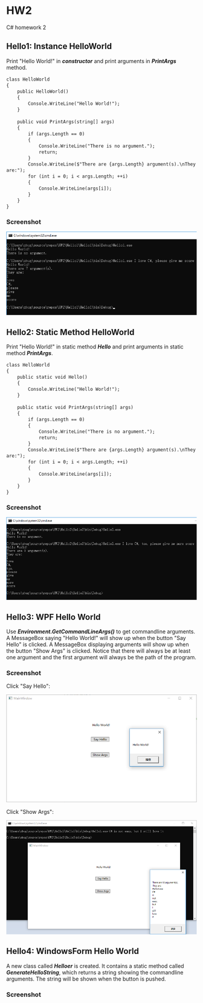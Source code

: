 # HW2
C# homework 2
## Hello1: Instance HelloWorld
Print "Hello World!" in ***constructor*** and print arguments in ***PrintArgs*** method.

    class HelloWorld
    {
        public HelloWorld()
        {
            Console.WriteLine("Hello World!");
        }

        public void PrintArgs(string[] args)
        {
            if (args.Length == 0)
            {
                Console.WriteLine("There is no argument.");
                return;
            }
            Console.WriteLine($"There are {args.Length} argument(s).\nThey are:");
            for (int i = 0; i < args.Length; ++i)
            {
                Console.WriteLine(args[i]);
            }
        }
    }

### Screenshot
![Hello1](/Hello1/Hello1.png)
## Hello2: Static Method HelloWorld
Print "Hello World!" in static method ***Hello*** and print arguments in static method ***PrintArgs***.

    class HelloWorld
    {
        public static void Hello()
        {
            Console.WriteLine("Hello World!");
        }

        public static void PrintArgs(string[] args)
        {
            if (args.Length == 0)
            {
                Console.WriteLine("There is no argument.");
                return;
            }
            Console.WriteLine($"There are {args.Length} argument(s).\nThey are:");
            for (int i = 0; i < args.Length; ++i)
            {
                Console.WriteLine(args[i]);
            }
        }
    }

### Screenshot
![Hello2](/Hello2/Hello2.png)
## Hello3: WPF Hello World
Use ***Environment.GetCommandLineArgs()*** to get commandline arguments. A MessageBox saying "Hello World!" will show up when the button "Say Hello" is clicked. A MessageBox displaying arguments will show up when the button "Show Args" is clicked. Notice that there will always be at least one argument and the first argument will always be the path of the program.
### Screenshot
Click "Say Hello":

![before click](/Hello3/Hello3_1.png)

Click "Show Args":

![after click](/Hello3/Hello3_2.png)
## Hello4: WindowsForm Hello World
A new class called ***Helloer*** is created. It contains a static method called ***GenerateHelloString***, which returns a string showing the commandline arguments. The string will be shown when the button is pushed.
### Screenshot

